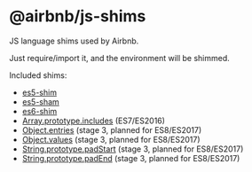 # @airbnb/js-shims

JS language shims used by Airbnb.

Just require/import it, and the environment will be shimmed.

Included shims:
 - [es5-shim](https://www.npmjs.com/package/es5-shim)
 - [es5-sham](https://www.npmjs.com/package/es5-shim)
 - [es6-shim](https://www.npmjs.com/package/es6-shim)
 - [Array.prototype.includes](https://www.npmjs.com/package/array-includes) (ES7/ES2016)
 - [Object.entries](https://www.npmjs.com/package/object.entries) (stage 3, planned for ES8/ES2017)
 - [Object.values](https://www.npmjs.com/package/object.values) (stage 3, planned for ES8/ES2017)
 - [String.prototype.padStart](https://www.npmjs.com/package/string.prototype.padstart) (stage 3, planned for ES8/ES2017)
 - [String.prototype.padEnd](https://www.npmjs.com/package/string.prototype.padend) (stage 3, planned for ES8/ES2017)
